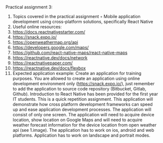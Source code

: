 Practical assignment 3:
1. Topics covered in the practical assignment
◦ Mobile application development using cross-platform solutions, specifically
React Native
2. Useful online resources:
1. https://docs.reactnativestarter.com/
2. https://snack.expo.io/
3. https://openweathermap.org/api
4. https://developers.google.com/maps/
5. https://github.com/react-native-maps/react-native-maps
6. https://reactnative.dev/docs/network
7. https://reactnativepaper.com/
8. https://reactnative.dev/docs/flexbox
3. Expected application example:
Create an application for training purposes. You are allowed to create an
application using online development environment only
(https://snack.expo.io/), just remember to add the application to source code
repository (Bitbucket, Gitlab, Github). Introduction to React Native has been
provided for the first year IT students. This is a quick repetition assignment.
This application will demonstrate how cross platform development
frameworks can speed up and ease application development processes.
The application will consist of only one screen. The application will need to
acquire device location, show location on Google Maps and will need to
acquire weather forecast information for the device location from open
weather api (see 1.image).
The application has to work on ios, android and web platforms. Application
has to work on landscape and portrait modes.
